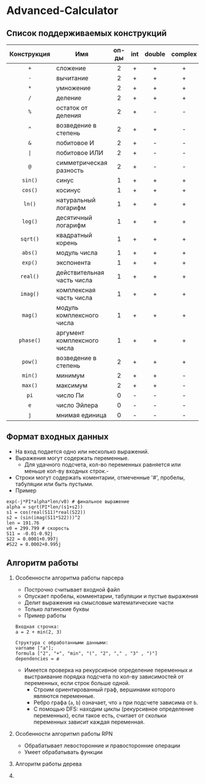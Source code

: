 # Advanced-Calculator

## Список поддерживаемых конструкций

|  Конструкция  | Имя                         | оп-ды | int | double | complex |
|:-------------:|-----------------------------|:-----:|:---:|:------:|:-------:|
|      `+`      | сложение                    |   2   |  +  |    +   |    +    |
|      `-`      | вычитание                   |   2   |  +  |    +   |    +    |
|      `*`      | умножение                   |   2   |  +  |    +   |    +    |
|      `/`      | деление                     |   2   |  +  |    +   |    +    |
|      `%`      | остаток от деления          |   2   |  +  |    -   |    -    |
|      `^`      | возведение в степень        |   2   |  +  |    +   |    -    |
|      `&`      | побитовое И                 |   2   |  +  |    -   |    -    |
|      `\|`     | побитовое ИЛИ               |   2   |  +  |    -   |    -    |
|      `@`      | симметрическая разность     |   2   |  +  |    -   |    -    |
|    `sin()`    | синус                       |   1   |  +  |    +   |    +    |
|    `cos()`    | косинус                     |   1   |  +  |    +   |    +    |
|     `ln()`    | натуральный логарифм        |   1   |  +  |    +   |    +    |
|    `log()`    | десятичный логарифм         |   1   |  +  |    +   |    +    |
|    `sqrt()`   | квадратный корень           |   1   |  +  |    +   |    +    |
|    `abs()`    | модуль числа                |   1   |  +  |    +   |    +    |
|    `exp()`    | экспонента                  |   1   |  +  |    +   |    +    |
|    `real()`   | действительная часть числа  |   1   |  +  |    +   |    +    |
|    `imag()`   | комплексная часть числа     |   1   |  +  |    +   |    +    |
|    `mag()`    | модуль комплексного числа   |   1   |  +  |    +   |    +    |
|   `phase()`   | аргумент комплексного числа |   1   |  +  |    +   |    +    |
|    `pow()`    | возведение в степень        |   2   |  +  |    +   |    +    |
|    `min()`    | минимум                     |   2   |  +  |    +   |    -    |
|    `max()`    | максимум                    |   2   |  +  |    +   |    -    |
|      `pi`     | число Пи                    |   0   |  -  |    -   |    -    |
|      `e`      | число Эйлера                |   0   |  -  |    -   |    -    |
|      `j`      | мнимая единица              |   0   |  -  |    -   |    -    |

## Формат входных данных

- На вход подается одно или несколько выражений.
- Выражения могут содержать переменные.
   - Для удачного подсчета, кол-во переменных равняется или меньше кол-ву входных строк.-
- Строки могут содержать коментарии, отмеченные '#', пробелы, табуляции или быть пустыми.
- Пример
```text
exp(-j*PI*alpha*len/v0) # финальное выражение
alpha = sqrt(PI*len/(s1+s2))
s1 = cos(real(S11)*real(S22)) 
s2 = (sin(imag(S11*S22)))^2
len = 191.76 
v0 = 299.799 # скорость
S11 = -0.01-0.92j 
S22 = 0.0001+0.997j
#S22 = 0.0002+0.995j
```
## Алгоритм работы

1) Особенности алгоритма работы парсера
   - Построчно считывает входной файл
   - Опускает пробелы, комментарии, табуляции и пустые выражения
   - Делит выражения на смысловые математические части 
   - Только латинские буквы    
   - Пример работы
    ```text
   Входная строчка: 
   a = 2 + min(2, 3) 
   
   Структура с обработанными данными:
   varname ["a"];
   formula ["2", "+", "min", "(", "2", "," , "3" , ")"] 
   dependencies = ø
    ```
   - Имеется проверка на рекурсивное определение переменных и выстраивание порядка подсчета по кол-ву зависимостей от переменных, если строк больше одной.
     * Строим ориентированный граф, вершинами которого являются переменные.
     * Ребро графа (`a`, `b`) означает, что `a` при подсчете зависима от `b`.
     * С помощью DFS: 
       находим циклы (рекурсивное определение переменных), если такое есть, считает от скольки переменных зависит каждая переменная.

2) Особенности алгоритмп работы RPN
   - Обрабатывает левосторонние и правосторонние операции
   - Умеет обрабатывать функции 

3) Алгоритм работы дерева
    
4)